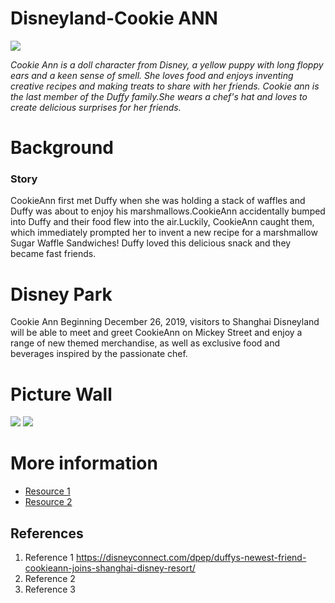 # Disneyland-Cookie ANN
![](https://secure.cdn1.wdpromedia.cn/resize/mwImage/1/630/354/75/wdpromedia.disney.go.com/media/wdpro-shdr-assets/prod/en-cn/system/images/shdr-dine-cookieann-bakery-cafe-hero-1129.jpg)

*Cookie Ann is a doll character from Disney, a yellow puppy with long floppy ears and a keen sense of smell. She loves food and enjoys inventing creative recipes and making treats to share with her friends. Cookie ann is the last member of the Duffy family.She wears a chef's hat and loves to create delicious surprises for her friends.* 

# Background
### Story
CookieAnn first met Duffy when she was holding a stack of waffles and Duffy was about to enjoy his marshmallows.CookieAnn accidentally bumped into Duffy and their food flew into the air.Luckily, CookieAnn caught them, which immediately prompted her to invent a new recipe for a marshmallow Sugar Waffle Sandwiches! Duffy loved this delicious snack and they became fast friends.

# Disney Park
Cookie Ann Beginning December 26, 2019, visitors to Shanghai Disneyland will be able to meet and greet CookieAnn on Mickey Street and enjoy a range of new themed merchandise, as well as exclusive food and beverages inspired by the passionate chef.

# Picture Wall
![](https://disneyconnect.com/app/uploads/sites/4/2019/12/press_release_shdr_cookieann_2019_12_18.jpg)
![](https://everycharacter.com/images/everycharacter/public/1024/debad928a3f91567d88a2876dc31275c.jpg)

# More information
- [Resource 1](https://www.youtube.com/watch?v=b6yLEqTrh-I)
- [Resource 2](https://disneyparks.disney.go.com/blog/2021/12/cookieann-bakery-cafe-now-open-at-shanghai-disneyland/)


## References
1. Reference 1 https://disneyconnect.com/dpep/duffys-newest-friend-cookieann-joins-shanghai-disney-resort/
2. Reference 2
3. Reference 3